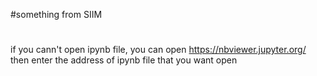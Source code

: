 #something from SIIM
#
if you cann't open ipynb file, you can open https://nbviewer.jupyter.org/
then enter the address of ipynb file that you want open